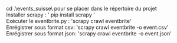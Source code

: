 cd .\events_suisse\ pour se placer dans le répertoire du projet                                            
Installer scrapy : ' pip install scrapy '                                    
Exécuter le eventbrite.py : 'scrapy crawl eventbrite'                      
Enrégistrer sous format csv: 'scrapy crawl eventbrite -o event.csv'                        
Enrégistrer sous format json: 'scrapy crawl eventbrite -o event.json'                                 
